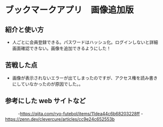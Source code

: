 # ブックマークアプリ　画像追加版



## 紹介と使い方

  - 人ごとに会員登録できる。パスワードはハッシュ化。ログインしないと詳細画面確認できない。画像を追加できるようにした！

## 苦戦した点

   - 画像が表示されないエラーが出てしまったのですが、アクセス権を読み書きにしていなかったのが原因でした。。


## 参考にした web サイトなど

　　　-https://qiita.com/ryo-futebol/items/11dea44c6b68203228ff
  -https://zenn.dev/clevercure/articles/cc9e24c652553b
